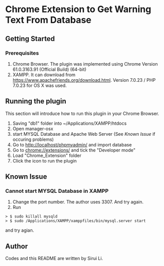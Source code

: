 # Chrome Extension to Get Warning Text From Database
## Getting Started
### Prerequisites
1. Chrome Browser. The plugin was implemented using Chrome Version 61.0.3163.91 (Official Build) (64-bit)
2. XAMPP. It can download from <https://www.apachefriends.org/download.html>. Version 7.0.23 / PHP 7.0.23 for OS X was used.

## Running the plugin
This section will introduce how to run this plugin in your Chrome Browser.

1. Saving "db1" folder into ~/Applications/XAMPP/htdocs
2. Open manager-osx
3. start MYSQL Database and Apache Web Server (See _Known Issue_ if occuring problems)
4. Go to <http://localhost/phpmyadmin/> and import database
5. Go to <chrome://extensions/> and tick the "Developer mode"
6. Load "Chrome_Extension" folder
7. Click the icon to run the plugin

## Known Issue
### Cannot start MYSQL Database in XAMPP
1. Change the port number. The author uses 3307. And try again.
2. Run 

```
> $ sudo killall mysqld
> $ sudo /Applications/XAMPP/xamppfiles/bin/mysql.server start
```
and try agian.
## Author
Codes and this README are written by Sirui Li.



